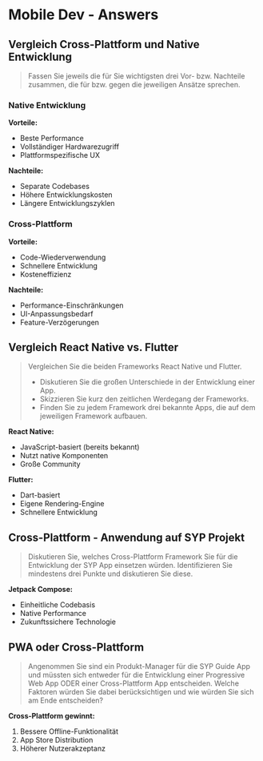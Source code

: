 # Mobile Dev - Answers

## Vergleich Cross-Plattform und Native Entwicklung

> Fassen Sie jeweils die für Sie wichtigsten drei Vor- bzw. Nachteile zusammen, die für bzw. gegen die jeweiligen Ansätze sprechen.

### Native Entwicklung

**Vorteile:**

-   Beste Performance
-   Vollständiger Hardwarezugriff
-   Plattformspezifische UX

**Nachteile:**

-   Separate Codebases
-   Höhere Entwicklungskosten
-   Längere Entwicklungszyklen

### Cross-Plattform

**Vorteile:**

-   Code-Wiederverwendung
-   Schnellere Entwicklung
-   Kosteneffizienz

**Nachteile:**

-   Performance-Einschränkungen
-   UI-Anpassungsbedarf
-   Feature-Verzögerungen

## Vergleich React Native vs. Flutter

> Vergleichen Sie die beiden Frameworks React Native und Flutter.
>
> -   Diskutieren Sie die großen Unterschiede in der Entwicklung einer App.
> -   Skizzieren Sie kurz den zeitlichen Werdegang der Frameworks.
> -   Finden Sie zu jedem Framework drei bekannte Apps, die auf dem jeweiligen Framework aufbauen.

**React Native:**

-   JavaScript-basiert (bereits bekannt)
-   Nutzt native Komponenten
-   Große Community

**Flutter:**

-   Dart-basiert
-   Eigene Rendering-Engine
-   Schnellere Entwicklung

## Cross-Plattform - Anwendung auf SYP Projekt

> Diskutieren Sie, welches Cross-Plattform Framework Sie für die Entwicklung der SYP App einsetzen würden. Identifizieren Sie mindestens drei Punkte und diskutieren Sie diese.

**Jetpack Compose:**

-   Einheitliche Codebasis
-   Native Performance
-   Zukunftssichere Technologie

## PWA oder Cross-Plattform

> Angenommen Sie sind ein Produkt-Manager für die SYP Guide App und müssten sich entweder für die Entwicklung einer Progressive Web App ODER einer Cross-Plattform App entscheiden. Welche Faktoren würden Sie dabei berücksichtigen und wie würden Sie sich am Ende entscheiden?

**Cross-Plattform gewinnt:**

1.   Bessere Offline-Funktionalität
2.   App Store Distribution
3.   Höherer Nutzerakzeptanz
